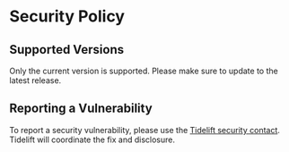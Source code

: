
# Security Policy

## Supported Versions

Only the current version is supported. Please make sure to update to the latest release.

## Reporting a Vulnerability

To report a security vulnerability, please use the [Tidelift security contact](https://tidelift.com/security).
Tidelift will coordinate the fix and disclosure.
